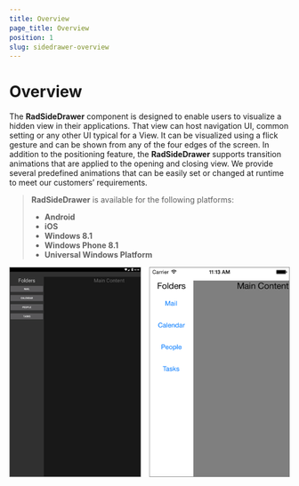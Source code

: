 ```yaml
---
title: Overview
page_title: Overview
position: 1
slug: sidedrawer-overview
---
```


# Overview
The **RadSideDrawer** component is designed to enable users to visualize a hidden view in their applications. That view can host navigation UI, common setting or any other UI typical for a View. It can be visualized using a flick gesture and can be shown from any of the four edges of the screen. In addition to the positioning feature, the **RadSideDrawer** supports transition animations that are applied to the opening and closing view. We provide several predefined animations that can be easily set or changed at runtime to meet our customers’ requirements.

> **RadSideDrawer** is available for the following platforms:
> 
> - **Android**
> - **iOS**
> - **Windows 8.1**
> - **Windows Phone 8.1**
> - **Universal Windows Platform**

![SideDrawer example](images/sidedrawer-overview.png) 